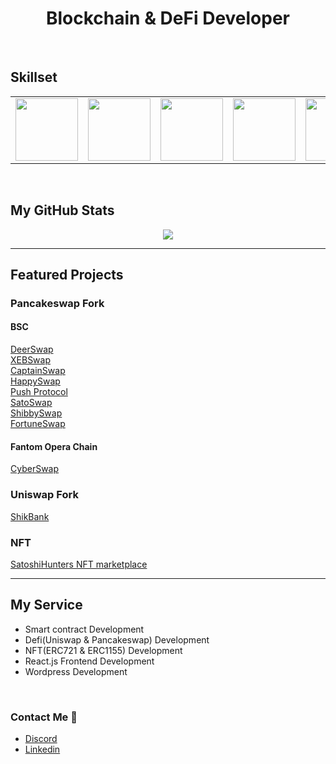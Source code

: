 <h1 align="center" >Blockchain & DeFi Developer</h1> <br>

## Skillset
<table>
  <tr>
    <td><img src="https://github.com/sundong-exideatech/sundong-exideatech/blob/main/assets/solidity.png?raw=true" width="100"></td>
    <td><img src="https://cdn.iconscout.com/icon/free/png-64/react-3-1175109.png" width="100"></td>
    <td><img src="https://cdn.iconscout.com/icon/free/png-64/angular-3-226070.png" width="100"></td>
    <td><img src="https://cdn.iconscout.com/icon/free/png-64/vue-282497.png" width="100"></td>
    <td><img src="https://cdn.iconscout.com/icon/free/png-64/wordpress-2752021-2284838.png" width="100"></td>
    <td><img src="https://cdn.iconscout.com/icon/free/png-64/laravel-226015.png" width="100"></td>
    <td><img src="https://cdn.iconscout.com/icon/free/png-64/django-11-1175036.png" width="100"></td>
    <td><img src="https://cdn.iconscout.com/icon/free/png-64/html5-2474805-2056091.png" width="100"></td>
    <td><img src="https://cdn.iconscout.com/icon/free/png-64/javascript-24-1174950.png" width="100"></td>
    <td><img src="https://cdn.iconscout.com/icon/free/png-64/typescript-1174965.png" width="100"></td>
    <td><img src="https://cdn.iconscout.com/icon/free/png-64/node-js-1174925.png" width="100"></td>
    <td><img src="https://cdn.iconscout.com/icon/free/png-64/webpack-1-1174980.png" width="100"></td> 
  </tr>
</table>
<br>

## My GitHub Stats

<p align="center">
  <a href= "https://github.com/sundong-exideatech/github-readme-stats"><img src="https://github-readme-stats.vercel.app/api?username=sundong-exideatech&count_private=true&theme=tokyonight&include_all_commits=true&show_icons=true" /></a>
  
</p>

***

## Featured Projects
### Pancakeswap Fork
#### BSC
<div><a href="https://deerswap.org/" target="_blank" >DeerSwap</a></div>
<div><a href="https://xebswap.com/#/swap" target="_blank" >XEBSwap</a></div>
<div><a href="https://captainswap.finance/#/" target="_blank" >CaptainSwap</a></div>
<div><a href="https://happyswap.finance/#/" target="_blank" >HappySwap</a></div>
<div><a href="https://pushprotocol.finance/" target="_blank" >Push Protocol</a></div>
<div><a href="http://satoswap.finance/" target="_blank" >SatoSwap</a></div>
<div><a href="https://shibbyswap.com/#/" target="_blank" >ShibbySwap</a></div>
<div><a href="https://fortuneswap.finance/#/" target="_blank" >FortuneSwap</a></div>

#### Fantom Opera Chain
<div><a href="https://thexdoa.com/#/" target="_blank" >CyberSwap</a></div>

### Uniswap Fork
<a href="https://shikbank.com" target="_blank" >ShikBank</a>
<br>

### NFT
<a href="https://nft.satoshihunters.finance/#/" target="_blank" >SatoshiHunters NFT marketplace</a>

***
## My Service
- Smart contract Development
- Defi(Uniswap & Pancakeswap) Development
- NFT(ERC721 & ERC1155) Development
- React.js Frontend Development
- Wordpress Development
<br>


### Contact Me 👋
- <a href="https://discordapp.com/users/453097301485813761">Discord</a>
- <a href="https://www.linkedin.com/in/sun-dong-82966617a/">Linkedin</a>



